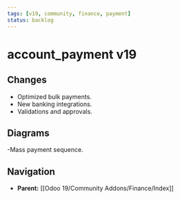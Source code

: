 ```yaml
---
tags: [v19, community, finance, payment]
status: backlog
---
```

# account_payment v19

## Changes
- Optimized bulk payments.
- New banking integrations.
- Validations and approvals.

## Diagrams
-Mass payment sequence.






## Navigation
- **Parent:** [[Odoo 19/Community Addons/Finance/Index]]

